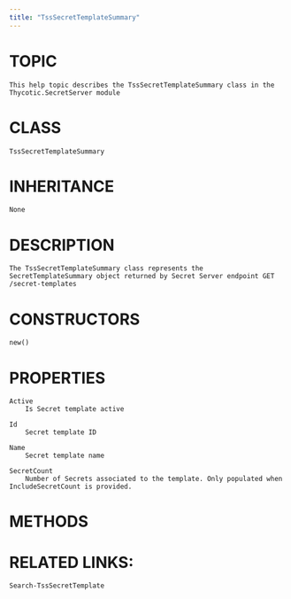 ```yaml
---
title: "TssSecretTemplateSummary"
---
```


# TOPIC
    This help topic describes the TssSecretTemplateSummary class in the Thycotic.SecretServer module

# CLASS
    TssSecretTemplateSummary

# INHERITANCE
    None

# DESCRIPTION
    The TssSecretTemplateSummary class represents the SecretTemplateSummary object returned by Secret Server endpoint GET /secret-templates

# CONSTRUCTORS
    new()

# PROPERTIES
    Active
        Is Secret template active

    Id
        Secret template ID

    Name
        Secret template name

    SecretCount
        Number of Secrets associated to the template. Only populated when IncludeSecretCount is provided.

# METHODS

# RELATED LINKS:
    Search-TssSecretTemplate